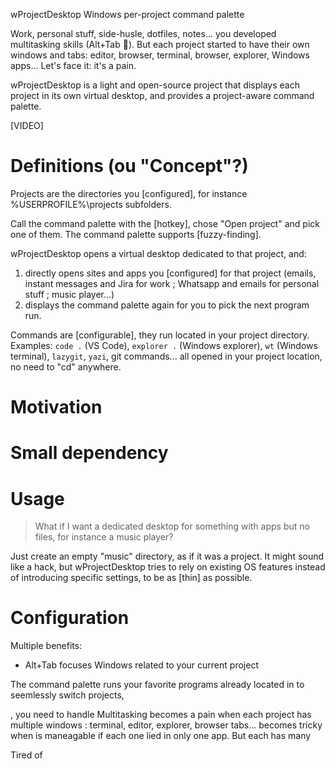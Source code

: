 wProjectDesktop
Windows per-project command palette

Work, personal stuff, side-husle, dotfiles, notes... you developed multitasking skills (Alt+Tab 👀). But each project started to have their own windows and tabs: editor, browser, terminal, browser, explorer, Windows apps... Let's face it: it's a pain.

wProjectDesktop is a light and open-source project that displays each project in its own virtual desktop, and provides a project-aware command palette.

[VIDEO]

# Definitions (ou "Concept"?)

Projects are the directories you [configured], for instance %USERPROFILE%\projects subfolders.

Call the command palette with the [hotkey], chose "Open project" and pick one of them. The command palette supports [fuzzy-finding].

wProjectDesktop opens a virtual desktop dedicated to that project, and:
1. directly opens sites and apps you [configured] for that project (emails, instant messages and Jira for work ; Whatsapp and emails for personal stuff ; music player...)
2. displays the command palette again for you to pick the next program run.

Commands are [configurable], they run located in your project directory. Examples: `code .` (VS Code), `explorer .` (Windows explorer), `wt` (Windows terminal), `lazygit`, `yazi`, git commands... all opened in your project location, no need to "cd" anywhere.

# Motivation

# Small dependency
# Usage




> What if I want a dedicated desktop for something with apps but no files, for instance a music player?

Just create an empty "music" directory, as if it was a project. It might sound like a hack, but wProjectDesktop tries to rely on existing OS features instead of introducing specific settings, to be as [thin] as possible.



# Configuration


Multiple benefits:
- Alt+Tab focuses Windows related to your current project



The command palette runs your favorite programs already located in 
to seemlessly switch projects, 


, you need to handle
Multitasking becomes a pain when each project has multiple windows : terminal, editor, explorer, browser tabs...
becomes tricky when 
is maneagable if each one lied in only one app. But each has many 

Tired of 

